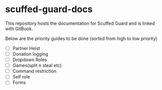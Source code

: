 # scuffed-guard-docs
This repository hosts the documentation for Scuffed Guard and is linked with GitBook.

Below are the priority guides to be done (sorted from high to low priority)
- [ ] Partner Heist
- [ ] Donation logging
- [ ] Dropdown Roles
- [ ] Games(split n steal etc)
- [ ] Command restriction
- [ ] Self role
- [ ] Forms